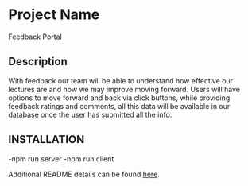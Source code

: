 # Project Name

Feedback Portal
## Description
With feedback our team will be able to understand how effective our lectures are and how we may improve moving forward. Users will have options to move forward and back via click buttons, while providing feedback ratings and comments, all this data will be available in our database once the user has submitted all the info.



## INSTALLATION
  -npm run server
  -npm run client



Additional README details can be found [here](https://github.com/PrimeAcademy/readme-template/blob/master/README.md).

